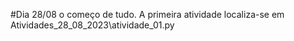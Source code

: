 #Dia 28/08 o começo de tudo.
A primeira atividade localiza-se em Atividades_28_08_2023\atividade_01.py